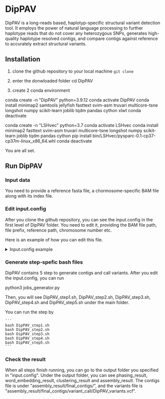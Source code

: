 # DipPAV

DipPAV is a long-reads based, haplotyp-specific structural variant detection tool. It employs the power of natural language processing to further haplotype reads that do not cover any heterozygous SNPs, generates high-quality haplotype resolved contigs, and compare contigs against reference to accurately extract structural variants.



## Installation

1. clone the github repository to your local machine
    ```git clone```

2. enter the donwloaded folder
cd DipPAV

4. create 2 conda environment


conda create -n "DipPAV" python=3.9.12
conda activate DipPAV
conda install minimap2 samtools jellyfish fasttext svim-asm truvari multicore-tsne longshot numpy scikit-learn joblib tqdm pandas cython xlwt
conda deactivate

conda create -n "LSHvec" python=3.7
conda activate LSHvec
conda install minimap2 fasttext svim-asm truvari multicore-tsne longshot numpy scikit-learn joblib tqdm pandas cython
pip install bin/LSHvec/pysparc-0.1-cp37-cp37m-linux_x86_64.whl
conda deactivate

You are all set.

## Run DipPAV

### Input data

You need to provide a reference fasta file, a chormosome-specific BAM file along with its index file.

### Edit input.config

After you clone the github repository, you can see the input.config in the first level of DipPAV folder. You need to edit it, providing the BAM file path, file prefix, reference path, chromosome number etc.

Here is an example of how you can edit this file.

<details><summary>Input.config example</summary>
<p>


    ```
    input_bam  ./NA24385_aligned_by_ngmlr_chr21.bam  #specify the bam file path
    file_prefix  NA24385_aligned_by_ngmlr_chr21 #file prefix you prefer for output
    ref_genome  /data/maiziezhou_lab/Softwares/refdata-hg19-2.1.0/fasta/genome.fa
    chr_num  21  # chromosome number (excluding X,Y)
    output_dir  ./DipPAV_output/ # specify your prefered output folder
    num_bucket  20000000  # number of bucket in LSH step (default = 20000000)
    kmer_size 15 # kmer size in LSH step and model training (default = 15)
    dim  200  # kmer representation dimension (default = 200)
    ```

</p>
</details>




### Generate step-spefic bash files

DipPAV contains 5 step to generate contigs and call variants. After you edit the input.config, you can run 

python3 jobs_generator.py

Then, you will see DipPAV_step1.sh, DipPAV_step2.sh, DipPAV_step3.sh, DipPAV_step4.sh and DipPAV_step5.sh under the main folder.

You can run the step by 

    ```
    bash DipPAV_step1.sh
    bash DipPAV_step2.sh
    bash DipPAV_step3.sh
    bash DipPAV_step4.sh
    bash DipPAV_step5.sh
    ```


### Check the result

When all steps finish running, you can go to the output folder you specified in "input.config". Under the output folder, you can see phasing_result, word_embedding_result, clustering_result and assembly_result. The contigs file is under "assembly_result/final_contigs/", and the variants file is "assembly_result/final_contigs/variant_call/DipPAV_variants.vcf".




